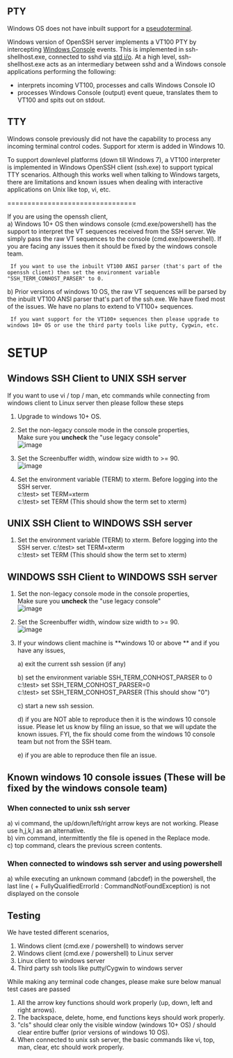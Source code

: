 ## PTY
Windows OS does not have inbuilt support for a [pseudoterminal](https://en.wikipedia.org/wiki/Pseudoterminal). 

Windows version of OpenSSH server implements a VT100 PTY by intercepting [Windows Console](https://msdn.microsoft.com/en-us/library/windows/desktop/ms682055(v=vs.85).aspx) events. This is implemented in ssh-shellhost.exe, connected to sshd via [std i/o](https://en.wikipedia.org/wiki/Standard_streams). At a high level, ssh-shellhost.exe acts as an intermediary between sshd and a Windows console applications performing the following: 
  - interprets incoming VT100, processes and calls Windows Console IO
  - processes Windows Console (output) event queue, translates them to VT100 and spits out on stdout.

## TTY
Windows console previously did not have the capability to process any incoming terminal control codes. Support for xterm is added in Windows 10. 

To support downlevel platforms (down till Windows 7), a VT100 interpreter is implemented in Windows OpenSSH client (ssh.exe) to support typical TTY scenarios. Although this works well when talking to Windows targets, there are limitations and known issues when dealing with interactive applications on Unix like top, vi, etc. 


================================

If you are using the openssh client,  
  a) Windows 10+ OS then windows console (cmd.exe/powershell) has the support to interpret the VT sequences received from the SSH server. We simply pass the raw VT sequences to the console (cmd.exe/powershell). If you are facing any issues then it should be fixed by the windows console team.   

     If you want to use the inbuilt VT100 ANSI parser (that's part of the openssh client) then set the environment variable "SSH_TERM_CONHOST_PARSER" to 0.

  b) Prior versions of windows 10 OS, the raw VT sequences will be parsed by the inbuilt VT100 ANSI parser that's part of the ssh.exe. We have fixed most of the issues. We have no plans to extend to VT100+ sequences.   

     If you want support for the VT100+ sequences then please upgrade to windows 10+ OS or use the third party tools like putty, Cygwin, etc.

# SETUP
## Windows SSH Client to UNIX SSH server  
If you want to use vi / top / man, etc commands while connecting from windows client to Linux server then please follow these steps   

1) Upgrade to windows 10+ OS.   

2) Set the non-legacy console mode in the console properties,   
   Make sure you **uncheck** the "use legacy console"   
![image](https://cloud.githubusercontent.com/assets/23668037/23882278/cc062726-081c-11e7-8e4c-792da6af23b9.png)    

3) Set the Screenbuffer width, window size width to >= 90.   
![image](https://cloud.githubusercontent.com/assets/23668037/23882328/11ed4116-081d-11e7-87e0-757680ea3a74.png)

4) Set the environment variable (TERM) to xterm. Before logging into the SSH server.   
    c:\test\> set TERM=xterm   
    c:\test\> set TERM (This should show the term set to xterm)  

## UNIX SSH Client to WINDOWS SSH server  
1) Set the environment variable (TERM) to xterm. Before logging into the SSH server.
    c:\test\> set TERM=xterm   
    c:\test\> set TERM (This should show the term set to xterm)

## WINDOWS SSH Client to WINDOWS SSH server  
1) Set the non-legacy console mode in the console properties,   
   Make sure you **uncheck** the "use legacy console"   
![image](https://cloud.githubusercontent.com/assets/23668037/23882278/cc062726-081c-11e7-8e4c-792da6af23b9.png)    

2) Set the Screenbuffer width, window size width to >= 90.   
![image](https://cloud.githubusercontent.com/assets/23668037/23882328/11ed4116-081d-11e7-87e0-757680ea3a74.png)

3) If your windows client machine is **windows 10 or above ** and if you have any issues,   

   a) exit the current ssh session (if any)     

   b) set the environment variable SSH_TERM_CONHOST_PARSER to 0    
           c:\test\> set SSH_TERM_CONHOST_PARSER=0    
           c:\test\> set SSH_TERM_CONHOST_PARSER (This should show "0")    

   c) start a new ssh session.    

   d) if you are NOT able to reproduce then it is the windows 10 console issue. Please let us know by filing an issue, so that we will update the known issues. FYI, the fix should come from the windows 10 console team but not from the SSH team.    

   e) if you are able to reproduce then file an issue.    


## Known windows 10 console issues (These will be fixed by the windows console team)
### When connected to unix ssh server   
a) vi command, the up/down/left/right arrow keys are not working. Please use h,j,k,l as an alternative.    
b) vim command, intermittently the file is opened in the Replace mode.     
c) top command, clears the previous screen contents.    

### When connected to windows ssh server and using powershell    
a) while executing an unknown command (abcdef) in the powershell, the last line ( + FullyQualifiedErrorId : CommandNotFoundException) is not displayed on the console


## Testing  
We have tested different scenarios,   
1) Windows client (cmd.exe / powershell) to windows server   
2) Windows client (cmd.exe / powershell) to Linux server   
3) Linux client to windows server   
4) Third party ssh tools like putty/Cygwin to windows server   

While making any terminal code changes, please make sure below manual test cases are passed
1) All the arrow key functions should work properly (up, down, left and right arrows).
2) The backspace, delete, home, end functions keys should work properly.
3) "cls" should clear only the visible window (windows 10+ OS) / should clear entire buffer (prior versions of windows 10 OS).
4) When connected to unix ssh server, the basic commands like vi, top, man, clear, etc should work properly.    
